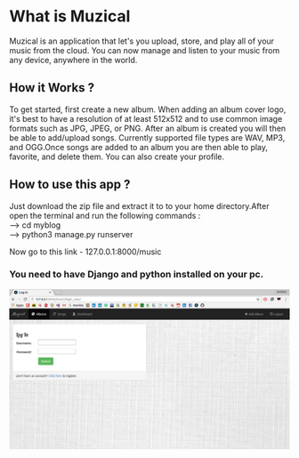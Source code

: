 # What is Muzical

Muzical is an application that let's you upload, store, and play all of your music from the cloud. You can now manage and listen to your music from any device, anywhere in the world.

## How it Works ?

To get started, first create a new album. When adding an album cover logo, it's best to have a resolution of at least 512x512 and to use common image formats such as JPG, JPEG, or PNG.
After an album is created you will then be able to add/upload songs. Currently supported file types are WAV, MP3, and OGG.Once songs are added to an album you are then able to play, favorite, and delete them.
You can also create your profile.

## How to use this app ?

Just download the zip file and extract it to to your home directory.After open the terminal and run the following commands : <br />
--> cd myblog <br />
--> python3 manage.py runserver </br>

Now go to this link - 127.0.0.1:8000/music <br/>
<h3>You need to have Django and python installed on your pc.</h3>

![alt tag](https://raw.githubusercontent.com/agarwalsarthak121/Muzical/master/screenshots/1.png)
